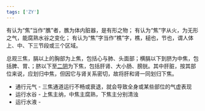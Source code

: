 ```yaml
---
tags: ['ZY']
---
```


有认为“焦”当作“膲”者，膲为体内脏器，是有形之物；
有认为“焦”字从火，为无形之气，能腐熟水谷之变化；
有认为“焦”字当作“樵”字，樵，槌也，节也，谓人体上、中、下三节段或三个区域。


总观三焦，膈以上的胸部为上焦，包括心与肺、头面部；横膈以下到脐为中焦，包括脾、胃、；脐以下至[二阴](https://baike.baidu.com/item/%E4%BA%8C%E9%98%B4/8570410?fromModule=lemma_inlink)为下焦，包括肝肾、大小肠、膀胱。其中肝脏，按其部位来说，应划归中焦，但因它与肾关系密切，故将肝和肾一同划归下焦。


- 通行元气 - 三焦通道运行不畅或衰退，就会导致全身或某些部位的气虚表现
- 运行水谷 - 上焦主纳，中焦主腐熟，下焦主分别清浊
- 运行水液 - 






























